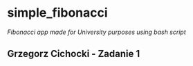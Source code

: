 # simple_fibonacci

*Fibonacci app made for University purposes using bash script*

## Grzegorz Cichocki - Zadanie 1